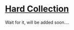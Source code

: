# [Hard Collection](https://leetcode.com/explore/interview/card/top-interview-questions-hard/)

Wait for it, will be added soon....


